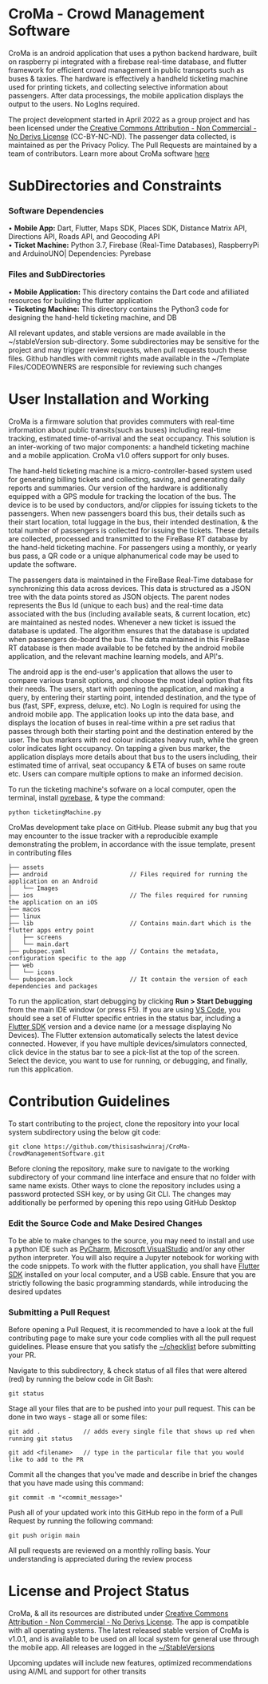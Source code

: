# CroMa - Crowd Management Software
CroMa is an android application that uses a python backend hardware, built on raspberry pi integrated with a firebase real-time database, and flutter framework for efficient crowd management in public transports such as buses & taxies. The hardware is effectively a handheld ticketing machine used for printing tickets, and collecting selective information about passengers. After data processings, the mobile application displays the output to the users. No LogIns required.

The project development started in April 2022 as a group project and has been licensed under the [Creative Commons Attribution - Non Commercial - No Derivs License](https://github.com/thisisashwinraj/CroMa-CrowdManagementSoftware/blob/main/LICENSE) (CC-BY-NC-ND). The passenger data collected, is maintained as per the Privacy Policy. The Pull Requests are maintained by a team of contributors. Learn more about CroMa software [here](https://github.com/thisisashwinraj/CroMa-CrowdManagementSoftware/blob/main/LICENSE)

# SubDirectories and Constraints
### Software Dependencies
• **Mobile App:** Dart, Flutter, Maps SDK, Places SDK, Distance Matrix API, Directions API, Roads API, and Geocoding API
<br>
• **Ticket Machine:** Python 3.7, Firebase (Real-Time Databases), RaspberryPi and ArduinoUNO| Dependencies: Pyrebase

### Files and SubDirectories
• **Mobile Application:** This directory contains the Dart code and afilliated resources for building the flutter application
<br>
• **Ticketing Machine:** This directory contains the Python3 code for designing the hand-held ticketing machine, and DB

All relevant updates, and stable versions are made available in the ~/stableVersion sub-directory. Some subdirectories may be sensitive for the project and may trigger review requests, when pull requests touch these files. Github handles with commit rights made available in the ~/Template Files/CODEOWNERS are responsible for reviewing such changes

# User Installation and Working
CroMa is a firmware solution that provides commuters with real-time information about public transits(such as buses) including real-time tracking, estimated time-of-arrival and the seat occupancy. This solution is an inter-working of two major components: a handheld ticketing machine and a mobile application. CroMa v1.0 offers support for only buses.

The hand-held ticketing machine is a micro-controller-based system used for generating billing tickets and collecting, saving, and generating daily reports and summaries. Our version of the hardware is additionally equipped with a GPS module for tracking the location of the bus. The device is to be used by conductors, and/or clippies for issuing tickets to the passengers. When new passengers board this bus, their details such as their start location, total luggage in the bus, their intended destination, & the total number of passengers is collected for issuing the tickets. These details are collected, processed and transmitted to the FireBase RT database by the hand-held ticketing machine. For passengers using a monthly, or yearly bus pass, a QR code or a unique alphanumerical code may be used to update the software.

The passengers data is maintained in the FireBase Real-Time database for synchronizing this data across devices. This data is structured as a JSON tree with the data points stored as JSON objects. The parent nodes represents the Bus Id (unique to each bus) and the real-time data associated with the bus (including available seats, & current location, etc) are maintained as nested nodes. Whenever a new ticket is issued the database is updated. The algorithm ensures that the database is updated when passengers de-board the bus. The data maintained in this FireBase RT database is then made available to be fetched by the android mobile application, and the relevant machine learning models, and API's.

The android app is the end-user's application that allows the user to compare various transit options, and choose the most ideal option that fits their needs. The users, start with opening the application, and making a query, by entering their starting point, intended destination, and the type of bus (fast, SPF, express, deluxe, etc). No LogIn is required for using the android mobile app. The application looks up into the data base, and displays the location of buses in real-time within a pre set radius that passes through both their starting point and the destination entered by the user. The bus markers with red colour indicates heavy rush, while the green color indicates light occupancy. On tapping a given bus marker, the application displays more details about that bus to the users including, their estimated time of arrival, seat occupancy & ETA of buses on same route etc. Users can compare multiple options to make an informed decision.

To run the ticketing machine's sofware on a local computer, open the terminal, install [pyrebase](https://pypi.org/project/Pyrebase/), & type the command:
```
python ticketingMachine.py
```

CroMas development take place on GitHub. Please submit any bug that you may encounter to the issue tracker with a reproducible example demonstrating the problem, in accordance with the issue template, present in contributing files

```
├── assets
├── android                       // Files required for running the application on an Android
│   └── Images
├── ios                           // The files required for running the application on an iOS
├── macos
├── linux
├── lib                           // Contains main.dart which is the flutter apps entry point
│   ├── screens                      
│   └── main.dart          
├── pubspec.yaml                  // Contains the metadata, configuration specific to the app
├── web
│   └── icons
└── pubspecam.lock                // It contain the version of each dependencies and packages
```

To run the application, start debugging by clicking **Run > Start Debugging** from the main IDE window (or press F5). If you are using [VS Code](https://code.visualstudio.com/), you should see a set of Flutter specific entries in the status bar, including a [Flutter SDK](https://docs.flutter.dev/get-started/install) version and a device name (or a message displaying No Devices). The Flutter extension automatically selects the latest device connected. However, if you have multiple devices/simulators connected, click device in the status bar to see a pick-list at the top of the screen. Select the device, you want to use for running, or debugging, and finally, run this application.


# Contribution Guidelines
To start contributing to the project, clone the repository into your local system subdirectory using the below git code:
```
git clone https://github.com/thisisashwinraj/CroMa-CrowdManagementSoftware.git
```
Before cloning the repository, make sure to navigate to the working subdirectory of your command line interface and ensure that no folder with same name exists. Other ways to clone the repository includes using a password protected SSH key, or by using Git CLI. The changes may additionally be performed by opening this repo using GitHub Desktop

### Edit the Source Code and Make Desired Changes
To be able to make changes to the source, you may need to install and use a python IDE such as [PyCharm](https://www.jetbrains.com/pycharm/download/), [Microsoft VisualStudio](https://code.visualstudio.com/) and/or any other python interpreter. You will also require a Jupyter notebook  for working with the code snippets. To work with the flutter application, you shall have [Flutter SDK](https://docs.flutter.dev/get-started/install) installed on your local computer, and a USB cable. Ensure that you are strictly following the basic programming standards, while introducing the desired updates

### Submitting a Pull Request
Before opening a Pull Request, it is recommended to have a look at the full contributing page to make sure your code complies with all the pull request guidelines. Please ensure that you satisfy the [~/checklist](https://github.com/thisisashwinraj/CroMa-CrowdManagementSoftware/tree/main/Template%20Files/PULL_REQUEST_TEMPLATE) before submitting your PR.

Navigate to this subdirectory, & check status of all files that were altered (red) by running the below code in Git Bash:
```
git status
```
Stage all your files that are to be pushed into your pull request. This can be done in two ways - stage all or some files:
```
git add .            // adds every single file that shows up red when running git status
```
```
git add <filename>   // type in the particular file that you would like to add to the PR
```

Commit all the changes that you've made and describe in brief the changes that you have made using this command:
```
git commit -m "<commit_message>"
```
Push all of your updated work into this GitHub repo in the form of a Pull Request by running the following command:
```
git push origin main
```
All pull requests are reviewed on a monthly rolling basis. Your understanding is appreciated during the review process

# License and Project Status
CroMa, & all its resources are distributed under [Creative Commons Attribution - Non Commercial - No Derivs License](https://github.com/thisisashwinraj/CroMa-CrowdManagementSoftware/blob/main/LICENSE). The app is compatible with all operating systems. The latest released stable version of CroMa is v1.0.1, and is available to be used on all local system for general use through the mobile app. All releases are logged in the [~/StableVersions]()

Upcoming updates will include new features, optimized recommendations using AI/ML and support for other transits
